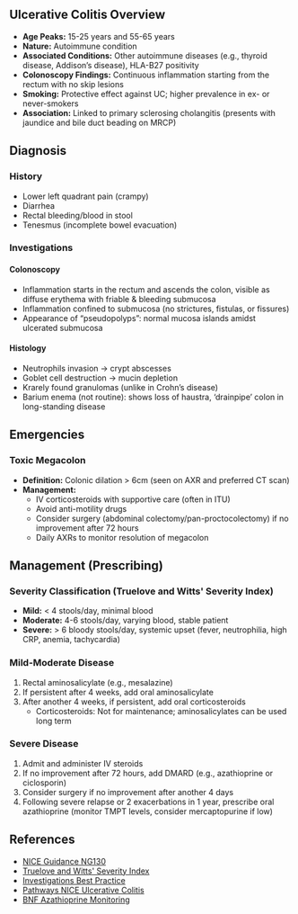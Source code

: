 ## Ulcerative Colitis Overview

- **Age Peaks:** 15-25 years and 55-65 years
- **Nature:** Autoimmune condition
- **Associated Conditions:** Other autoimmune diseases (e.g., thyroid disease, Addison’s disease), HLA-B27 positivity
- **Colonoscopy Findings:** Continuous inflammation starting from the rectum with no skip lesions
- **Smoking:** Protective effect against UC; higher prevalence in ex- or never-smokers
- **Association:** Linked to primary sclerosing cholangitis (presents with jaundice and bile duct beading on MRCP)

## Diagnosis

### History 
- Lower left quadrant pain (crampy)
- Diarrhea
- Rectal bleeding/blood in stool
- Tenesmus (incomplete bowel evacuation)

### Investigations

#### Colonoscopy
- Inflammation starts in the rectum and ascends the colon, visible as diffuse erythema with friable & bleeding submucosa
- Inflammation confined to submucosa (no strictures, fistulas, or fissures)
- Appearance of “pseudopolyps”: normal mucosa islands amidst ulcerated submucosa

#### Histology
- Neutrophils invasion -> crypt abscesses
- Goblet cell destruction -> mucin depletion
- Krarely found granulomas (unlike in Crohn’s disease)
- Barium enema (not routine): shows loss of haustra, ‘drainpipe’ colon in long-standing disease

## Emergencies

### Toxic Megacolon
- **Definition:** Colonic dilation > 6cm (seen on AXR and preferred CT scan)
- **Management:**
  - IV corticosteroids with supportive care (often in ITU)
  - Avoid anti-motility drugs
  - Consider surgery (abdominal colectomy/pan-proctocolectomy) if no improvement after 72 hours
  - Daily AXRs to monitor resolution of megacolon

## Management (Prescribing)

### Severity Classification (Truelove and Witts' Severity Index)
- **Mild:** < 4 stools/day, minimal blood
- **Moderate:** 4-6 stools/day, varying blood, stable patient
- **Severe:** > 6 bloody stools/day, systemic upset (fever, neutrophilia, high CRP, anemia, tachycardia)

### Mild-Moderate Disease
1. Rectal aminosalicylate (e.g., mesalazine)
2. If persistent after 4 weeks, add oral aminosalicylate
3. After another 4 weeks, if persistent, add oral corticosteroids
   - Corticosteroids: Not for maintenance; aminosalicylates can be used long term

### Severe Disease
1. Admit and administer IV steroids
2. If no improvement after 72 hours, add DMARD (e.g., azathioprine or ciclosporin)
3. Consider surgery if no improvement after another 4 days
4. Following severe relapse or 2 exacerbations in 1 year, prescribe oral azathioprine (monitor TMPT levels, consider mercaptopurine if low)

## References
- [NICE Guidance NG130](https://www.nice.org.uk/guidance/ng130)
- [Truelove and Witts' Severity Index](https://www.mdcalc.com/calc/10235/truelove-witts-severity-index-ulcerative-colitis)
- [Investigations Best Practice](https://bestpractice.bmj.com/topics/en-gb/879/investigations)
- [Pathways NICE Ulcerative Colitis](https://pathways.nice.org.uk/pathways/ulcerative-colitis)
- [BNF Azathioprine Monitoring](https://bnf.nice.org.uk/drug/azathioprine.html#monitoringRequirements)